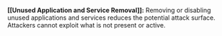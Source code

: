**[[Unused Application and Service Removal]]:** Removing or disabling unused applications and services reduces the potential attack surface. Attackers cannot exploit what is not present or active.